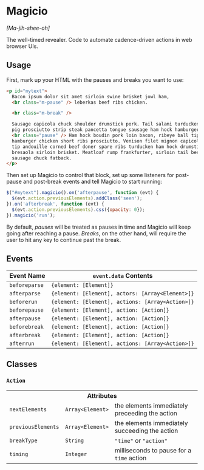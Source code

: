 # Magicio

*[Ma-jih-shee-oh]*

The well-timed revealer. Code to automate cadence-driven actions in web browser UIs.

## Usage

First, mark up your HTML with the pauses and breaks you want to use:

```html
<p id="mytext">
  Bacon ipsum dolor sit amet sirloin swine brisket jowl ham,
  <br class="m-pause" /> leberkas beef ribs chicken.

  <br class="m-break" />

  Sausage capicola chuck shoulder drumstick pork. Tail salami turducken biltong
  pig prosciutto strip steak pancetta tongue sausage ham hock hamburger.
  <br class="pause" /> Ham hock boudin pork loin bacon, ribeye ball tip doner
  hamburger chicken short ribs prosciutto. Venison filet mignon capicola, ball
  tip andouille corned beef doner spare ribs turducken ham hock drumstick
  bresaola sirloin brisket. Meatloaf rump frankfurter, sirloin tail beef ribs
  sausage chuck fatback.
</p>
```

Then set up Magicio to control that block, set up some listeners for post-pause
and post-break events and tell Magicio to start running:

```javascript
$("#mytext").magicio().on('afterpause', function (evt) {
  $(evt.action.previousElements).addClass('seen');
}).on('afterbreak', function (evt) {
  $(evt.action.previousElements).css({opacity: 0});
}).magicio('run');
```

By default, *pauses* will be treated as pauses in time and Magicio will keep
going after reaching a pause. *Breaks*, on the other hand, will require the
user to hit any key to continue past the break.

## Events

<table>
  <thead>
    <tr>
      <th>Event Name</th>
      <th><code>event.data</code> Contents</th>
    </tr>
  </thead>
  <tr>
    <td><code>beforeparse</code></td>
    <td><code>{element: [Element]}</code></td>
  </tr>
  <tr>
    <td><code>afterparse</code></td>
    <td><code>{element: [Element], actors: [Array&lt;Element&gt;]}</code></td>
  </tr>
  <tr>
    <td><code>beforerun</code></td>
    <td><code>{element: [Element], actions: [Array&lt;Action&gt;]}</code></td>
  </tr>
  <tr>
    <td><code>beforepause</code></td>
    <td><code>{element: [Element], action: [Action]}</code></td>
  </tr>
  <tr>
    <td><code>afterpause</code></td>
    <td><code>{element: [Element], action: [Action]}</code></td>
  </tr>
  <tr>
    <td><code>beforebreak</code></td>
    <td><code>{element: [Element], action: [Action]}</code></td>
  </tr>
  <tr>
    <td><code>afterbreak</code></td>
    <td><code>{element: [Element], action: [Action]}</code></td>
  </tr>
  <tr>
    <td><code>afterrun</code></td>
    <td><code>{element: [Element], actions: [Array&lt;Action&gt;]}</code></td>
  </tr>
  <tr>
</table>

## Classes

<h3><code>Action</code></h3>

<table>
  <tr>
    <th colspan="3">Attributes</th>
  </tr>
  <tr>
    <td><code>nextElements</code></td>
    <td><code>Array&lt;Element&gt;</code></td>
    <td>the elements immediately preceeding the action</td>
  </tr>
  <tr>
    <td><code>previousElements</code></td>
    <td><code>Array&lt;Element&gt;</code></td>
    <td>the elements immediately succeeding the action</td>
  </tr>
  <tr>
    <td><code>breakType</code></td>
    <td><code>String</code></td>
    <td><code>"time"</code> or <code>"action"</code></td>
  </tr>
  <tr>
    <td><code>timing</code></td>
    <td><code>Integer</code></td>
    <td>milliseconds to pause for a <code>time</code> action</td>
  </tr>
</table>
